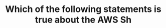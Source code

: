 ---
layout: answer
title: "Which of the following statements is true about the AWS Sh"
blurb: "Customer responsibilities in the Shared Responsibility model will change depending on the product. For example, EC2 users will need to patch their own dat"
quid: 120
---